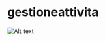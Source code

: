# gestioneattivita

![Alt text](gestioneattivita/tree/master/src/main/webapp/assets/img/screenshot/screanshot.png?raw=true "Optional Title")
